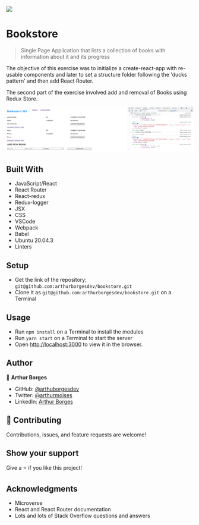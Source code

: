 ![](https://img.shields.io/badge/Microverse-blueviolet)

# Bookstore

> Single Page Application that lists a collection of books with information about it and its progress

The objective of this exercise was to initialize a create-react-app with re-usable components and later to set a structure folder following the 'ducks pattern' and then add React Router.

The second part of the exercise involved add and removal of Books using Redux Store.

![screenshot](./screenshot.png)


## Built With

- JavaScript/React
- React Router
- React-redux
- Redux-logger
- JSX
- CSS
- VSCode
- Webpack
- Babel
- Ubuntu 20.04.3
- Linters

## Setup

- Get the link of the repository: `git@github.com:arthurborgesdev/bookstore.git`
- Clone it as `git@github.com:arthurborgesdev/bookstore.git` on a Terminal

## Usage

- Run `npm install` on a Terminal to install the modules
- Run `yarn start` on a Terminal to start the server 
- Open [http://localhost:3000](http://localhost:3000) to view it in the browser.

## Author

👤 **Arthur Borges**

- GitHub: [@arthuborgesdev](https://github.com/arthurborgesdev)
- Twitter: [@arthurmoises](https://twitter.com/arthurmoises)
- LinkedIn: [Arthur Borges](https://linkedin.com/in/arthurmoises)

## 🤝 Contributing

Contributions, issues, and feature requests are welcome!

## Show your support

Give a ⭐️ if you like this project!

## Acknowledgments

- Microverse
- React and React Router documentation
- Lots and lots of Stack Overflow questions and answers